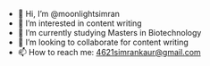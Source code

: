 - 👋 Hi, I’m @moonlightsimran
- 👀 I’m interested in content writing
- 🌱 I’m currently studying Masters in Biotechnology
- 💞️ I’m looking to collaborate for content writing
- 📫 How to reach me: 4621simrankaur@gmail.com

<!---
moonlightsimran/moonlightsimran is a ✨ special ✨ repository because its `README.md` (this file) appears on your GitHub profile.
You can click the Preview link to take a look at your changes.
--->
